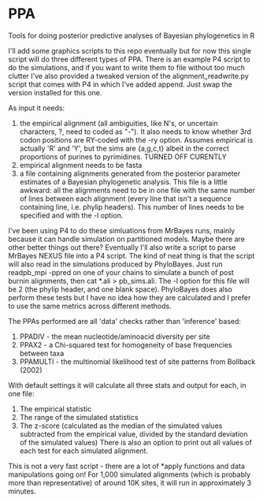 # PPA
Tools for doing posterior predictive analyses of Bayesian phylogenetics in R

I'll add some graphics scripts to this repo eventually but for now this single script will do three different types of PPA. There is an example P4 script to do the simulations, and if you want to write them to file without too much clutter I've also provided a tweaked version of the alignment_readwrite.py script that comes with P4 in which I've added append. Just swap the version installed for this one. 

As input it needs:
1. the empirical alignment (all ambiguities, like N's, or uncertain characters, ?, need to coded as "-"). It also needs to know whether 3rd codon positions are RY-coded with the -ry option. Assumes empirical is actually 'R' and 'Y', but the sims are {a,g,c,t} albeit in the correct proportions of purines to pyrimidines. TURNED OFF CURENTLY
2. empirical alignment needs to be fasta
3. a file containing alignments generated from the posterior parameter estimates of a Bayesian phylogenetic analysis. This file is a little awkward: all the alignments need to be in one file with the same number of lines between each alignment (every line that isn't a sequence containing line, i.e. phylip headers). This number of lines needs to be specified and with the -l option.   

I've been using P4 to do these simluations from MrBayes runs, mainly because it can handle simulation on partitioned models. Maybe there are other better things out there? Eventually I'll also write a script to parse MrBayes NEXUS file into a P4 script. The kind of neat thing is that the script will also read in the simulations produced by PhyloBayes. Just run readpb_mpi -ppred on one of your chains to simulate a bunch of post burnin alignments, then cat \*.ali > pb_sims.ali. The -l option for this file will be 2 (the phylip header, and one blank space). PhyloBayes does also perform these tests but I have no idea how they are calculated and I prefer to use the same metrics across different methods.  

The PPAs performed are all 'data' checks rather than 'inference' based:
1. PPADIV - the mean nucleotide/aminoacid diversity per site
2. PPAX2 - a Chi-squared test for homogeneity of base frequencies between taxa
3. PPAMULTI - the multinomial likelihood test of site patterns from Bollback (2002)

With default settings it will calculate all three stats and output for each, in one file:
1. The empirical statistic
2. The range of the simulated statistics
3. The z-score (calculated as the median of the simulated values subtracted from the empirical value, divided by the standard deviation of the simulated values)
There is also an option to print out all values of each test for each simulated alignment. 

This is not a very fast script - there are a lot of \*apply functions and data manipulations going on! For 1,000 simulated alignments (which is probably more than representative) of around 10K sites, it will run in approximately 3 minutes. 

